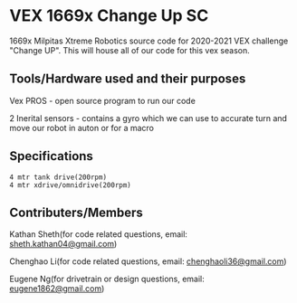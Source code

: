 # VEX 1669x Change Up SC

1669x Milpitas Xtreme Robotics source code for 2020-2021 VEX challenge "Change UP". This will house all of our code for this vex season.

## Tools/Hardware used and their purposes

Vex PROS - open source program to run our code

2 Inerital sensors - contains a gyro which we can use to accurate turn and move our robot in auton or for a macro

## Specifications

```
4 mtr tank drive(200rpm)
4 mtr xdrive/omnidrive(200rpm)
```
## Contributers/Members

Kathan Sheth(for code related questions, email: sheth.kathan04@gmail.com)

Chenghao Li(for code related questions, email: chenghaoli36@gmail.com)

Eugene Ng(for drivetrain or design questions, email: eugene1862@gmail.com)

